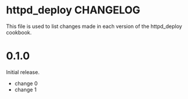 # httpd_deploy CHANGELOG

This file is used to list changes made in each version of the httpd_deploy cookbook.

# 0.1.0

Initial release.

- change 0
- change 1

